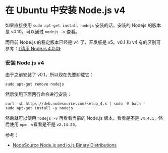 # 在 Ubuntu 中安装 Node.js v4

如果直接使用 `sudo apt-get install nodejs` 安装的话，安装的 Nodejs 的版本是 v0.10，可以通过 `nodejs -v` 查看。

而目前 Node.js 的稳定版本已经是 v4 了，开发版是 v5。v0.1 和 v4 有的区别可参考：[《请用 Node.js 4.0.0》](https://cnodejs.org/topic/55efcc524b70f72113ff4f3b) 


###  安装 Node.js v4

由于之前安装了 v0.1，所以现在先要卸载它：

```
sudo apt-get remove nodejs
```

然后使用下面两行命令进行安装：

```
curl -sL https://deb.nodesource.com/setup_4.x | sudo -E bash -
sudo apt-get install -y nodejs
```

然后就可以使用 `nodejs -v` 再看看当前的 Node.js 版本，看看是不是 `v4.4.1`，然后使用 `npm -v`看看是不是 `v2.14.20`。

参考：

+ [NodeSource Node.js and io.js Binary Distributions](https://github.com/nodesource/distributions)

